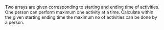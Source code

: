 Two arrays are given corresponding to starting and ending time of activities. One person can perform maximum one activity at a time.
Calculate within the given starting ending time the maximum no of activities can be done by a person.
